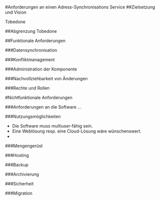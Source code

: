 #Anforderungen an einen Adress-Synchronisations Service
##Zielsetzung und Vision 

Tobedone

##Abgrenzung
Tobedone


##Funktionale Anforderungen


###Datensynchronisation


###Konfliktmanagement




###Administration der Komponente

###Nachvollziehbarkeit von Änderungen


###Rechte und Rollen

#Nichtfunktionale Anforderungen

###Anforderungen an die Software
...

###Nutzungsmöglichkeiten
* Die Software muss multiuser-fähig sein.
* Eine Weblösung resp. eine Cloud-Lösung wäre wünschenswert.
* 


###Mengengerüst


###Hosting


###Backup


###Archivierung



###Sicherheit



###Migration
